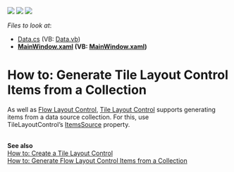 <!-- default badges list -->
![](https://img.shields.io/endpoint?url=https://codecentral.devexpress.com/api/v1/VersionRange/128654249/15.1.6%2B)
[![](https://img.shields.io/badge/Open_in_DevExpress_Support_Center-FF7200?style=flat-square&logo=DevExpress&logoColor=white)](https://supportcenter.devexpress.com/ticket/details/T329405)
[![](https://img.shields.io/badge/📖_How_to_use_DevExpress_Examples-e9f6fc?style=flat-square)](https://docs.devexpress.com/GeneralInformation/403183)
<!-- default badges end -->
<!-- default file list -->
*Files to look at*:

* [Data.cs](./CS/Data.cs) (VB: [Data.vb](./VB/Data.vb))
* **[MainWindow.xaml](./CS/MainWindow.xaml) (VB: [MainWindow.xaml](./VB/MainWindow.xaml))**
<!-- default file list end -->
# How to: Generate Tile Layout Control Items from a Collection 


<p>As well as <a href="https://documentation.devexpress.com/#WPF/CustomDocument8148">Flow Layout Control</a>, <a href="https://documentation.devexpress.com/#WPF/CustomDocument11541">Tile Layout Control</a> supports generating items from a data source collection. For this, use TileLayoutControl’s <a href="https://documentation.devexpress.com/#WPF/DevExpressXpfLayoutControlFlowLayoutControl_ItemsSourcetopic">ItemsSource</a> property.</p>
<p><br><strong>See also<br></strong><a href="https://www.devexpress.com/Support/Center/p/T201415">How to: Create a Tile Layout Control</a><br><a href="https://www.devexpress.com/Support/Center/p/T329408">How to: Generate Flow Layout Control Items from a Collection</a></p>

<br/>


